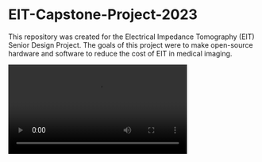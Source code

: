 # EIT-Capstone-Project-2023

This repository was created for the Electrical Impedance Tomography (EIT) Senior Design Project. The goals of this project were to make open-source hardware and software to reduce the cost of EIT in medical imaging.

<video src='https://github.com/TallesSantosCUBoulder/EIT-Capstone-Project-2023/blob/main/Videos/IMG_0545.mov' width=360/>


## Introduction
The EIT project was sponsored by Dr. Talles Santos for Colorado Mesa - Colorado Boulder Partnership engineering senior design class. 

First Year Team: Diego Sena, Keegan Erickson, Jonathan Keleppinger

